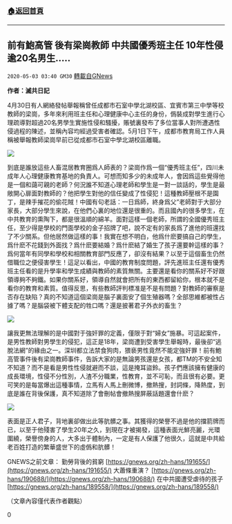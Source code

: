 ###  [:house:返回首頁](https://github.com/ourhimalayas/txt)
---

## 前有鮑高管 後有梁崗教師 中共國優秀班主任 10年性侵逾20名男生…..
`2020-05-03 03:40 GM30` [轉載自GNews](https://gnews.org/zh-hant/192521/)

**作者：滅共日記**

4月30日有人網絡發帖舉報稱曾任成都市石室中學北湖校區、宜賓市第三中學等校教師的梁崗，多年來利用班主任和心理健康中心主任的身份，僞裝成對學生進行心理疏導對超過20名男學生實施性侵和騷擾，賬號裏發布了多位當事人對所遭遇性侵過程的陳述，並稱內容均經過受害者確認。5月1日下午，成都市教育局工作人員稱被舉報教師梁崗早前已從成都市石室中學北湖校區離職。

![](https://s3.amazonaws.com/gnews-media-offload/wp-content/uploads/2020/05/03033246/%CD%BC%C6%AC1.jpg)

到底是誰放這些人畜混居教育圈爲人師表的？梁崗作爲一個“優秀班主任”，四川未成年人心理健康教育基地的負責人。可想而知多少的未成年人，會因爲這些覺得他是一個和藹可親的老師？何況誰不知道心理老師和學生是一對一談話的，學生是最敞開心扉面對教師的？他把學生對他的信任變成了性侵犯！這種教師壓根不是園丁，是辣手摧花的偷花賊！中國有句老話：一日爲師，終身爲父”老師對于大部分家長，大部分學生來說，在他們心裏的地位還是很重的。而且國內的很多學生，在中共教育的熏陶下，都是很溫順的綿羊。面對這樣一個老師，所謂的全國優秀班主任，至少得是學校的門面學校的金子招牌了吧，說不定有的家長爲了進他的班還找了不少關系。但他居然做這樣的事！我實在想不明白，他爲什麽要搞自己的學生，爲什麽不花錢到外面找？爲什麽要結婚？爲什麽結了婚生了孩子還要幹這樣的事？爲何當年有同學和學校和相關教育部門反應了，卻沒有結果？以至于這個畜生仍然借職位之便侵害學生！這足以看出，中國的教育制度問題，評先進班主任還有優秀班主任看的是升學率和學生成績與教師的素質無關。主要還是看你的關系好不好跟領導夠不夠鐵。如果你關系好，領導自然就會把所有的東西都留給你，根本就不是看你的教育和素質。值得反思，有些教師評判標准是不是有問題？對教師的審察是否存在缺陷？真的不知道這個梁崗是腦子裏面安了個生殖器嗎？全部思維都被性占據了嗎？是腦袋被下體支配的牲口嗎？還是披著君子外衣的畜生？

![](https://s3.amazonaws.com/gnews-media-offload/wp-content/uploads/2020/05/03033323/%CD%BC%C6%AC2-1.jpg)

讓我更無法理解的是中國對于強奸罪的定義，僅限于對“婦女”施暴。可這起案件，是男性教師對男學生的侵犯，這正是18年，梁崗遭到受害學生舉報時，最後卻“逃脫法網”的緣由之一。深圳都立法禁食狗肉，猥亵男性竟然不能定強奸罪！前有鮑高管事件後有梁崗教師事件，告訴大家的是無論男孩還是女孩，都TM的不安全知不知道？而不是看是男性性侵就避而不談，這是掩耳盜鈴。孩子們應該擁有健康的成長環境，性侵不分性別，人渣不分職業，性教育，並不可恥，而且很有必要。更可笑的是每當爆出這種事情，立馬有人馬上刪微博，撤熱搜，封詞條，降熱度，到底是誰在背後保護，真不知道除了會刪帖會撤熱搜屏蔽話題還會什麽？

![](https://s3.amazonaws.com/gnews-media-offload/wp-content/uploads/2020/05/03033347/%CD%BC%C6%AC3-1.jpg)

表面是正人君子，背地裏卻做出此等肮髒之事。其獲得的榮譽不過是他的擋箭牌而已，以至于他殘害了學生20年之久，到現在才被揭發，這種表面光鮮亮麗，光環圍繞，榮譽傍身的人，大多出于體制內，一定是有人保護了他很久，這就是中共給老百姓打造的繁華盛世下的虛僞和肮髒！

GNEWS之前文章：
勤勞背後的貧窮 [https://gnews.org/zh-hans/191655/](https://gnews.org/zh-hans/191655/)
大蕭條重演？ [https://gnews.org/zh-hans/190688/](https://gnews.org/zh-hans/190688/)
在中共國遭受虐待的孩子 [https://gnews.org/zh-hans/189558/](https://gnews.org/zh-hans/189558/)

（文章內容僅代表作者觀點）

0
